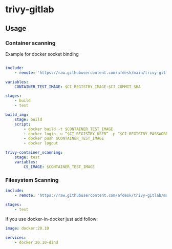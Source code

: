 # trivy-gitlab

## Usage

### Container scanning


Example for docker socket binding

```yaml

include:
    - remote: 'https://raw.githubusercontent.com/afdesk/main/trivy-gitlab/templates/jobs/container-scanning.gitlab-ci.yml'

variables:
    CONTAINER_TEST_IMAGE: $CI_REGISTRY_IMAGE:$CI_COMMIT_SHA

stages:
    - build
    - test

build_img:
    stage: build
    script:
        - docker build -t $CONTAINER_TEST_IMAGE
        - docker login -u “$CI_REGISTRY_USER” -p “$CI_REGISTRY_PASSWORD” $CI_REGISTRY
        - docker push $CONTAINER_TEST_IMAGE
        - docker logout

trivy-container_scanning:
    stage: test
    variables:
        CS_IMAGE: $CONTAINER_TEST_IMAGE

```

### Filesystem Scanning

```yaml
include:
    - remote: 'https://raw.githubusercontent.com/afdesk/trivy-gitlab/main/templates/jobs/fs-scanning.gitlab-ci.yml'

stages:
    - test


```

If you use docker-in-docker just add follow:

```yaml
image: docker:20.10

services:
    - docker:20.10-dind
```

